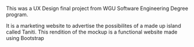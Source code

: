 This was a UX Design final project from WGU Software Engineering Degree program. 

It is a marketing website to advertise the possibilites of a made up island called Taniti.
This rendition of the mockup is a functional website made using Bootstrap
